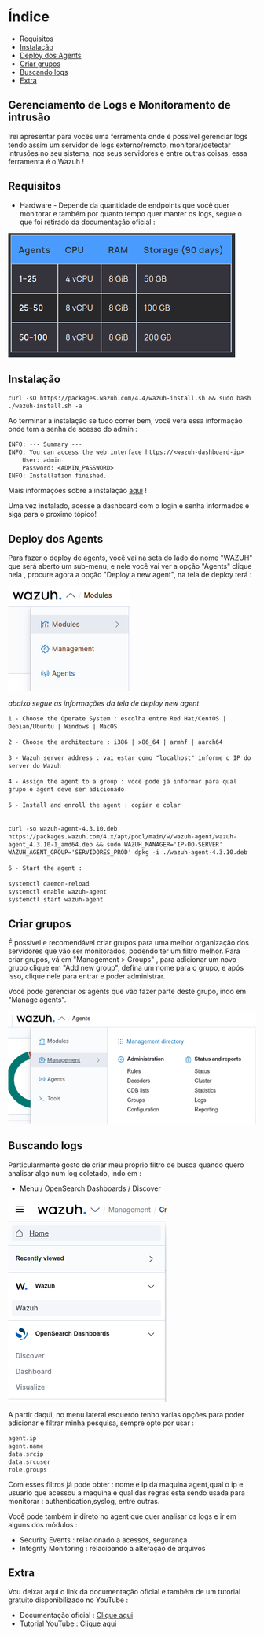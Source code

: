 # Índice

- [Requisitos](#requisitos)
- [Instalação](#instalação)
- [Deploy dos Agents](#deploy-dos-agents)
- [Criar grupos](#criar-grupos)
- [Buscando logs](#buscando-logs)
- [Extra](#extra)

## Gerenciamento de Logs e Monitoramento de intrusão

Irei apresentar para vocês uma ferramenta onde é possível gerenciar logs tendo assim um servidor de logs externo/remoto, monitorar/detectar intrusões no seu sistema, nos seus servidores e entre outras coisas, essa ferramenta é o Wazuh !

## Requisitos

- Hardware - Depende da quantidade de endpoints que você quer monitorar e também por quanto tempo quer manter os logs, segue o que foi retirado da documentação oficial :

<img src="imgs/wazuh.png">

## Instalação

    curl -sO https://packages.wazuh.com/4.4/wazuh-install.sh && sudo bash ./wazuh-install.sh -a

Ao terminar a instalação se tudo correr bem, você verá essa informação onde tem a senha de acesso do admin :

    INFO: --- Summary ---
    INFO: You can access the web interface https://<wazuh-dashboard-ip>
        User: admin
        Password: <ADMIN_PASSWORD>
    INFO: Installation finished.

Mais informações sobre a instalação <a href="https://documentation.wazuh.com/current/quickstart.html">aqui</a> !

Uma vez instalado, acesse a dashboard com o login e senha informados e siga para o proximo tópico!

## Deploy dos Agents


Para fazer o deploy de agents, você vai na seta do lado do nome "WAZUH" que será aberto um sub-menu, e nele você vai ver a opção "Agents" clique nela , procure agora a opção "Deploy a new agent", na tela de deploy terá : 

<img src="imgs/agents.png">

<i>abaixo segue as informações da tela de deploy new agent</i>

    1 - Choose the Operate System : escolha entre Red Hat/CentOS | Debian/Ubuntu | Windows | MacOS

    2 - Choose the architecture : i386 | x86_64 | armhf | aarch64

    3 - Wazuh server address : vai estar como "localhost" informe o IP do server do Wazuh

    4 - Assign the agent to a group : você pode já informar para qual grupo o agent deve ser adicionado

    5 - Install and enroll the agent : copiar e colar 


    curl -so wazuh-agent-4.3.10.deb https://packages.wazuh.com/4.x/apt/pool/main/w/wazuh-agent/wazuh-agent_4.3.10-1_amd64.deb && sudo WAZUH_MANAGER='IP-DO-SERVER' WAZUH_AGENT_GROUP='SERVIDORES_PROD' dpkg -i ./wazuh-agent-4.3.10.deb

    6 - Start the agent : 

    systemctl daemon-reload
    systemctl enable wazuh-agent
    systemctl start wazuh-agent

## Criar grupos

É possível e recomendável criar grupos para uma melhor organização dos servidores que vão ser monitorados, podendo ter um filtro melhor. Para criar grupos, vá em "Management > Groups" , para adicionar um novo grupo clique em "Add new group", defina um nome para o grupo, e após isso, clique nele para entrar e poder administrar. 
 
Você pode gerenciar os agents que vão fazer parte deste grupo, indo em "Manage agents".

<img src="imgs/groups.png">


## Buscando logs

Particularmente gosto de criar meu próprio filtro de busca quando quero analisar algo num log coletado, indo em :

- Menu / OpenSearch Dashboards / Discover

<img src="imgs/discover.png">

A partir daqui, no menu lateral esquerdo tenho varias opções para poder adicionar e filtrar minha pesquisa, sempre opto por usar :

    agent.ip
    agent.name
    data.srcip
    data.srcuser
    role.groups
 

Com esses filtros já pode obter : nome e ip da maquina agent,qual o ip e usuario que acessou a maquina e qual das regras esta sendo usada para monitorar :  authentication,syslog, entre outras.

 

Você pode também ir direto no agent que quer analisar os logs e ir em alguns dos módulos :

- Security Events : relacionado a acessos, segurança
- Integrity Monitoring : relacioando a alteração de arquivos

## Extra

Vou deixar aqui o link da documentação oficial e também de um tutorial gratuito disponibilizado no YouTube :

- Documentação oficial : <a href="https://documentation.wazuh.com/4.3/getting-started/index.html">Clique aqui</a>
- Tutorial YouTube : <a href="https://www.youtube.com/playlist?list=PLYwuH4Jfk8_Gzwsvf0irpB0baCBX4t4cB">Clique aqui</a>